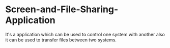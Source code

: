 # Screen-and-File-Sharing-Application
It's a application which can be used to control one system with another also it can be used to transfer files between two systems.
